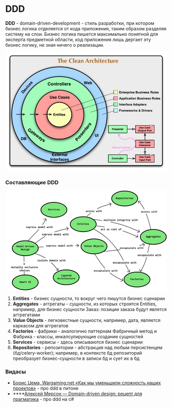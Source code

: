 # DDD

**DDD** - domain-driven-development - стиль разработки, при котором бизнес логика отделяется от кода приложения, таким образом разделяя систему на слои. Бизнес логика пишется максимально понятной для эксперта предметной области, код приложения лишь дергает эту бизнес логику, не зная ничего о реализации.

![](../.gitbook/assets/image%20%283%29.png)

### Составляющие DDD

![](../.gitbook/assets/image%20%285%29.png)

1. **Entities** - бизнес сущности, то вокруг чего пишутся бизнес сценарии
2. **Aggregates** - аггрегаты - сущности, из которых строятся Entities, например, для бизнес сущности Заказ: позиции заказа будут являтся аггрегатами
3. **Value Objects** - легковестные сущности, например, дата, является каркасом для аггрегатов
4. **Factories** - фабрики - аналогично паттернам Фабричный метод и Фабрика - классы, инкапсулирующие создание сущностей
5. **Services** - сервисы - здесь описываются бизнес сценарии
6. **Repositories** - репозитории - абстракция над любым персистенцем \(бд/celery-worker\); например, в контексте бд репозиторий преобразует бизнес-сущности в записи бд и сует их в бд

### Видасы

* [Борис Цема, Wargaming.net «Как мы уменьшили сложность наших проектов»](https://www.youtube.com/watch?v=45rk0iyTn7I) - про ddd в питоне
* \*\*\*\*[Алексей Мерсон — Domain-driven design: рецепт для прагматика](https://www.youtube.com/watch?v=CR9mLGN9jh0) - про ddd на c\#



